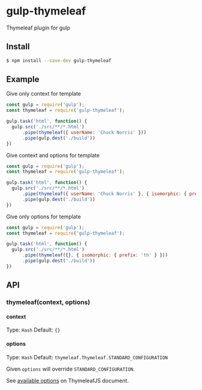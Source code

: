 gulp-thymeleaf
==============

Thymeleaf plugin for gulp


Install
-------

```bash
$ npm install --save-dev gulp-thymeleaf
```


Example
-------

Give only context for template

```js
const gulp = require('gulp');
const thymeleaf = require('gulp-thymeleaf');

gulp.task('html', function() {
  gulp.src('./src/**/*.html')
      .pipe(thymeleaf({ userName: 'Chuck Norris' }))
      .pipe(gulp.dest('./build'))
})
```

Give context and options for template

```js
const gulp = require('gulp');
const thymeleaf = require('gulp-thymeleaf');

gulp.task('html', function() {
  gulp.src('./src/**/*.html')
      .pipe(thymeleaf({ userName: 'Chuck Norris' }, { isomorphic: { prefix: 'th' } }))
      .pipe(gulp.dest('./build'))
})
```

Give only options for template

```js
const gulp = require('gulp');
const thymeleaf = require('gulp-thymeleaf');

gulp.task('html', function() {
  gulp.src('./src/**/*.html')
      .pipe(thymeleaf({}, { isomorphic: { prefix: 'th' } }))
      .pipe(gulp.dest('./build'))
})
```


API
---

### thymeleaf(context, options)

#### context

Type: `Hash` Default: `{}`


#### options

Type: `Hash` Default: `thymeleaf.Thymeleaf.STANDARD_CONFIGURATION`

Given `options` will override `STANDARD_CONFIGURATION`.

See [available options](https://www.npmjs.com/package/thymeleaf#new-templateengineoptions)
on ThymeleafJS document.
